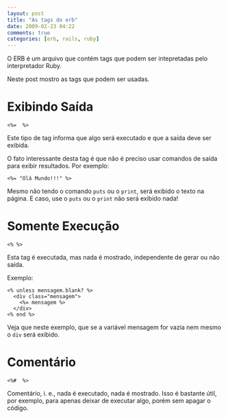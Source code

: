 ```yaml
---
layout: post
title: "As tags do erb"
date: 2009-02-23 04:22
comments: true
categories: [erb, rails, ruby]
---
```


O ERB é um arquivo que contém tags que podem ser intepretadas pelo
interpretador Ruby.

Neste post mostro as tags que podem ser usadas.

# Exibindo Saída

    <%=  %>

Este tipo de tag informa que algo será executado e que a saída deve ser
exibida.

O fato interessante desta tag é que não é preciso usar comandos de saída
para exibir resultados. Por exemplo:

    <%= "Olá Mundo!!!" %>

Mesmo não tendo o comando `puts` ou o `print`, será exibido o texto
na página. E caso, use o `puts` ou o `print` não será exibido nada!

# Somente Execução

    <% %>

Esta tag é executada, mas nada é mostrado, independente de gerar ou não
saída.

Exemplo:

    <% unless mensagem.blank? %>
      <div class="mensagem">
        <%= mensagem %>
      </div>
    <% end %>

Veja que neste exemplo, que se a variável mensagem for vazia nem
mesmo o `div` será exibido.

# Comentário

    <%#  %>

Comentário, i. e., nada é executado, nada é mostrado. Isso é bastante
útil, por exemplo, para apenas deixar de executar algo, porém sem apagar
o código.
